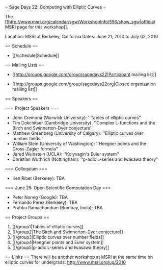 = Sage Days 22: Computing with Elliptic Curves =

The [[http://www.msri.org/calendar/sgw/WorkshopInfo/556/show_sgw|official MSRI page for this workshop]].

Location: MSRI at Berkeley, California
Dates: June 21, 2010 to July 02, 2010

== Schedule ==

   * [[/schedule|Schedule]]

== Mailing Lists == 

   * [[http://groups.google.com/group/sagedays22|Participant mailing list]]

   * [[http://groups.google.com/group/sagedays22org|Closed organization mailing list]]

== Speakers ==

=== Project Speakers ===
   * John Cremona (Warwick University): ''Tables of elliptic curves''
   * Tim Dokchitser (Cambridge University): ''Complex L-functions and the Birch and Swinnerton-Dyer conjecture''
   * Matthew Greenberg (University of Calgary): ''Elliptic curves over number fields''
   * William Stein (University of Washington): ''Heegner points and the Gross-Zagier formula''
   * Jared Weinstein (UCLA): ''Kolyvagin's Euler system''
   * Christian Wuthrich (Nottingham): ''p-adic L-series and Iwasawa theory''

=== Colloquium ===
   * Ken Ribet (Berkeley): TBA

=== June 25: Open Scientific Computation Day ===
   * Peter Norvig (Google): TBA
   * Fernando Perez (Berkeley): TBA
   * Prabhu Ramachandran (Bombay, India): TBA

== Project Groups ==

 1. [[/group1|Tables of elliptic curves]]
 1. [[/group2|The Birch and Swinnerton-Dyer conjecture]]
 1. [[/group3|Elliptic curves over number fields]]
 1. [[/group4|Heegner points and Euler system]]
 1. [[/group5|p-adic L-series and Iwasawa theory]]


== Links ==
   There will be another workshop at MSRI at the same time on elliptic curves for undergrads: http://www.msri.org/up/2010
